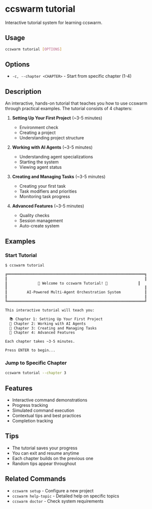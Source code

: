 # ccswarm tutorial

Interactive tutorial system for learning ccswarm.

## Usage
```bash
ccswarm tutorial [OPTIONS]
```

## Options
- `-c, --chapter <CHAPTER>` - Start from specific chapter (1-4)

## Description
An interactive, hands-on tutorial that teaches you how to use ccswarm through practical examples. The tutorial consists of 4 chapters:

1. **Setting Up Your First Project** (~3-5 minutes)
   - Environment check
   - Creating a project
   - Understanding project structure

2. **Working with AI Agents** (~3-5 minutes)
   - Understanding agent specializations
   - Starting the system
   - Viewing agent status

3. **Creating and Managing Tasks** (~3-5 minutes)
   - Creating your first task
   - Task modifiers and priorities
   - Monitoring task progress

4. **Advanced Features** (~3-5 minutes)
   - Quality checks
   - Session management
   - Auto-create system

## Examples

### Start Tutorial
```bash
$ ccswarm tutorial

╔═══════════════════════════════════════════════════════════════╗
║                                                               ║
║              🚀 Welcome to ccswarm Tutorial! 🚀              ║
║                                                               ║
║         AI-Powered Multi-Agent Orchestration System           ║
║                                                               ║
╚═══════════════════════════════════════════════════════════════╝

This interactive tutorial will teach you:

  📚 Chapter 1: Setting Up Your First Project
  🤖 Chapter 2: Working with AI Agents
  📝 Chapter 3: Creating and Managing Tasks
  🎯 Chapter 4: Advanced Features

Each chapter takes ~3-5 minutes.

Press ENTER to begin...
```

### Jump to Specific Chapter
```bash
ccswarm tutorial --chapter 3
```

## Features
- Interactive command demonstrations
- Progress tracking
- Simulated command execution
- Contextual tips and best practices
- Completion tracking

## Tips
- The tutorial saves your progress
- You can exit and resume anytime
- Each chapter builds on the previous one
- Random tips appear throughout

## Related Commands
- `ccswarm setup` - Configure a new project
- `ccswarm help-topic` - Detailed help on specific topics
- `ccswarm doctor` - Check system requirements